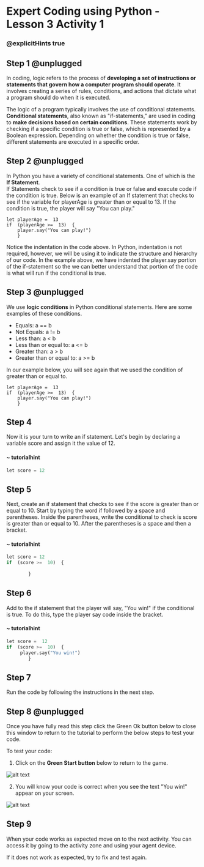 # Expert Coding using Python - Lesson 3 Activity 1
### @explicitHints true

## Step 1 @unplugged

In coding, logic refers to the process of **developing a set of instructions or statements that govern how a computer program should operate**. It involves creating a series of rules, conditions, and actions that dictate what a program should do when it is executed.

The logic of a program typically involves the use of conditional statements. **Conditional statements**, also known as "if-statements," are used in coding to **make decisions based on certain conditions**. These statements work by checking if a specific condition is true or false, which is represented by a Boolean expression. Depending on whether the condition is true or false, different statements are executed in a specific order. 

## Step 2 @unplugged

In Python you have a variety of conditional statements.  One of which is the **If Statement**.  
 If Statements check to see if a condition is true or false and execute code if the condition is true. 
Below is an example of an If statement that checks to see if the variable for playerAge is greater than or equal to 13.  If the condition is true, the player will say "You can play." 

    let playerAge =  13
    if  (playerAge >=  13)  {
	    player.say("You can play!")
	    }

Notice the indentation in the code above. In Python, indentation is not required, however, we will be using it to indicate the structure and hierarchy of our code.  In the example above, we have indented the player.say portion of the if-statement so the we can better understand that portion of the code is what will run if the conditional is true. 

## Step 3 @unplugged

We use  **logic conditions** in Python conditional statements. Here are some examples of these conditions. 
-   Equals:  a == b
-   Not Equals:  a != b
-   Less than:  a < b
-   Less than or equal to:  a <= b
-   Greater than:  a > b
-   Greater than or equal to:  a >= b

In our example below, you will see again that we used the condition of greater than or equal to. 

    let playerAge =  13
    if  (playerAge >=  13)  {
	    player.say("You can play!")
	    }

## Step 4

Now it is your turn to write an if statement.  Let's begin by declaring a variable score and assign it the value of 12. 

#### ~ tutorialhint

```Python
let score = 12

```

## Step 5

Next, create an if statement that checks to see if the score is greater than or equal to 10. 
Start by typing the word if followed by a space and parentheses.  Inside the parentheses, write the conditional to check is score is greater than or equal to 10. After the parentheses is a space and then a bracket. 

#### ~ tutorialhint

```Python
let score = 12
if  (score >=  10)  {
	    
	    }
```

## Step 6

Add to the if statement that the player will say, "You win!" if the conditional is true. To do this, type the player say code inside the bracket. 

#### ~ tutorialhint

```Python
let score =  12
if  (score >=  10)  {
	 player.say("You win!")
	    }
```

## Step 7

Run the code by following the instructions in the next step.

## Step 8 @unplugged


Once you have fully read this step click the Green Ok button below to close this window to return to the tutorial to perform the below steps to test your code.

To test your code:

1. Click on the **Green Start button** below to return to the game.

![alt text](https://expertjs.codingcredentials.com/Lesson1/1.1/1.JPG?raw=true  "Start")

2.  You will know your code is correct when you see the text "You win!" appear on your screen.
  
![alt text](https://expertjs.codingcredentials.com/Lesson3/3.1/3.1.png?raw=true  "You win!")

## Step 9
When your code works as expected move on to the next activity. You can access it by going to the activity zone and using your agent device. 

If it does not work as expected, try to fix and test again.

